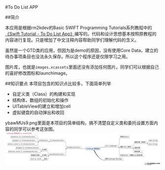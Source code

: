 #To Do List APP

##简介

本应用是根据rm2kdev的Basic SWIFT Programming Tutorials系列教程中的[《Swift Tutorial - To Do List App》](https://www.youtube.com/watch?v=war0gHL26ns&index=7&list=PL_4rJ_acBNMHa_RGZigG2nQI3aL1kTa4r)编写的。代码和设计思想基本按照原教程的内容进行复现。只是增加了中文注释内容帮助同学们理解代码的含义。

虽然是一个GTD类的应用，但因为是demo的原因，没有使用Core Data，建立的待办事项条目也没法永久保存。所以这个程序还是仅限学习之用。

图片库，也就是`images.xcassets`里面还没有添加任何图片。同学们可以根据自己的喜好修改图标和launchimage。

##知识要点
本项目包含的知识点比较多，下面简单列举

- 自定义类（Class）的构建和实现
- 结构体，数组的初始化和操作
- UITableView的建立和增加cell
- 虚拟键盘的自动弹出和收回

ybawMUs9.png里面是本项目的简单结构，搞不清楚自定义类和委托设置方面内容的同学可以参考这张图。
![程序结构参考](https://github.com/Beiyi/To-Do-List-APP/blob/master/task/ybawMUs9.png)